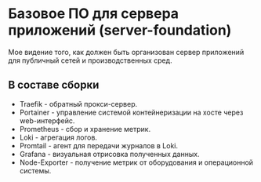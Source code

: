 # Базовое ПО для сервера приложений (server-foundation)
Мое видение того, как должен быть организован сервер приложений для публичный сетей и производственных сред.

## В составе сборки
* Traefik - обратный прокси-сервер.
* Portainer - управление системой контейнеризации на хосте через web-интерфейс.
* Prometheus - сбор и хранение метрик.
* Loki - агрегация логов.
* Promtail - агент для передачи журналов в Loki.
* Grafana - визуальная отрисовка полученных данных.
* Node-Exporter - получение метрик от оборудования и операционной системы.

